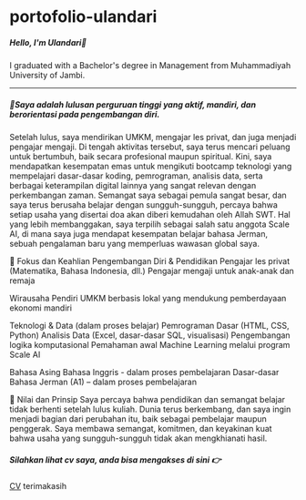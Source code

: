 # portofolio-ulandari
##### Hello, I'm Ulandari👋
I graduated with a Bachelor's degree in Management from Muhammadiyah University of Jambi.


---
##### 🌟Saya adalah lulusan perguruan tinggi yang aktif, mandiri, dan berorientasi pada pengembangan diri.
Setelah lulus, saya mendirikan UMKM, mengajar les privat, dan juga menjadi pengajar mengaji. Di tengah aktivitas tersebut, saya terus mencari peluang untuk bertumbuh, baik secara profesional maupun spiritual.
Kini, saya mendapatkan kesempatan emas untuk mengikuti bootcamp teknologi yang mempelajari dasar-dasar koding, pemrograman, analisis data, serta berbagai keterampilan digital lainnya yang sangat relevan dengan perkembangan zaman. Semangat saya sebagai pemula sangat besar, dan saya terus berusaha belajar dengan sungguh-sungguh, percaya bahwa setiap usaha yang disertai doa akan diberi kemudahan oleh Allah SWT.
Hal yang lebih membanggakan, saya terpilih sebagai salah satu anggota Scale AI, di mana saya juga mendapat kesempatan belajar bahasa Jerman, sebuah pengalaman baru yang memperluas wawasan global saya.

🎯 Fokus dan Keahlian
Pengembangan Diri & Pendidikan
Pengajar les privat (Matematika, Bahasa Indonesia, dll.)
Pengajar mengaji untuk anak-anak dan remaja

  Wirausaha
Pendiri UMKM berbasis lokal yang mendukung pemberdayaan ekonomi mandiri

  Teknologi & Data (dalam proses belajar)
Pemrograman Dasar (HTML, CSS, Python)
Analisis Data (Excel, dasar-dasar SQL, visualisasi)
Pengembangan logika komputasional
Pemahaman awal Machine Learning melalui program Scale AI

  Bahasa Asing
Bahasa Inggris - dalam proses pembelajaran
Dasar-dasar Bahasa Jerman (A1) – dalam proses pembelajaran

🚀 Nilai dan Prinsip
Saya percaya bahwa pendidikan dan semangat belajar tidak berhenti setelah lulus kuliah. Dunia terus berkembang, dan saya ingin menjadi bagian dari perubahan itu, baik sebagai pembelajar maupun penggerak. Saya membawa semangat, komitmen, dan keyakinan kuat bahwa usaha yang sungguh-sungguh tidak akan mengkhianati hasil.


##### Silahkan lihat cv saya, anda bisa mengakses di sini 👉
[CV](https://github.com/ulanndari/portofolio-ulandari/blob/main/CV-pdf/cv%20ulandari.pdf?raw=true)
terimakasih

